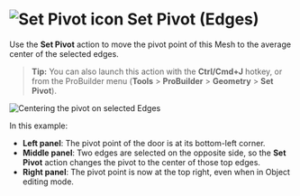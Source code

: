 # ![Set Pivot icon](images/icons/SetPivot.png) Set Pivot (Edges)

Use the __Set Pivot__ action to move the pivot point of this Mesh to the average center of the selected edges.

> **Tip:** You can also launch this action with the **Ctrl/Cmd+J** hotkey, or from the ProBuilder menu (**Tools** > **ProBuilder** > **Geometry** > **Set Pivot**). 



![Centering the pivot on selected Edges](images/Edge_SetPivot.png)

In this example:
* **Left panel**: The pivot point of the door is at its bottom-left corner.
* **Middle panel**: Two edges are selected on the opposite side, so the __Set Pivot__ action changes the pivot to the center of those top edges. 
* **Right panel**: The pivot point is now at the top right, even when in Object editing mode.

